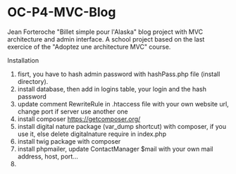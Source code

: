 # OC-P4-MVC-Blog
Jean Forteroche "Billet simple pour l'Alaska" blog project with MVC architecture and admin interface.
A school project based on the last exercice of the "Adoptez une architecture MVC" course.

Installation
1. fisrt, you have to hash admin password with hashPass.php file (install directory).
2. install database, then add in logins table, your login and the hash password
3. update comment RewriteRule in .htaccess file with your own website url, change port if server use another one
4. install composer https://getcomposer.org/
5. install digital nature package (var_dump shortcut) with composer, if you use it, else delete digitalnature require in index.php
6. install twig package with composer
7. install phpmailer, update ContactManager $mail with your own mail address, host, port... 
8. 